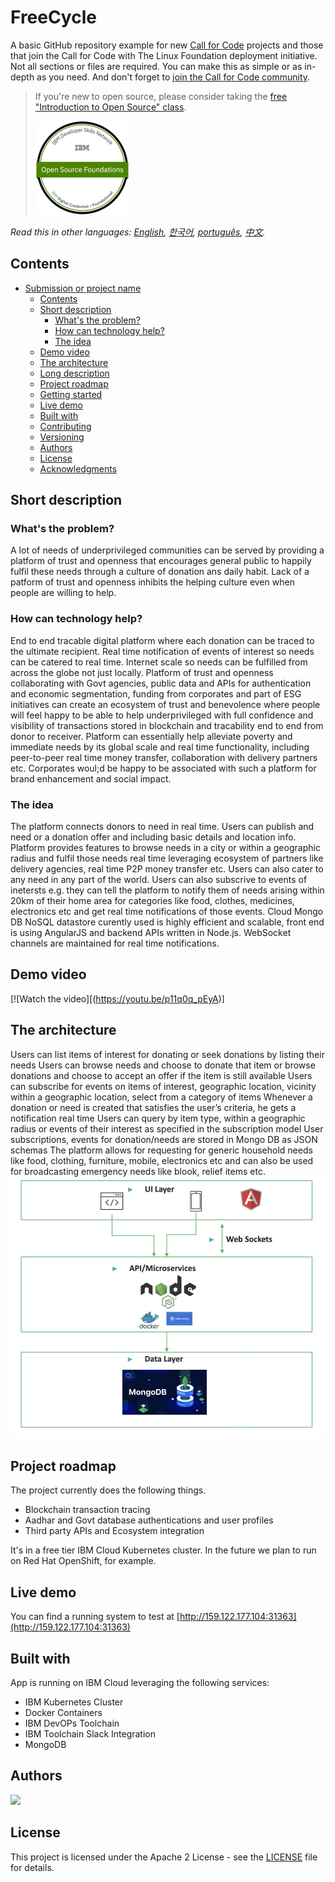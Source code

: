 # FreeCycle



A basic GitHub repository example for new [Call for Code](https://developer.ibm.com/callforcode/) projects and those that join the Call for Code with The Linux Foundation deployment initiative. Not all sections or files are required. You can make this as simple or as in-depth as you need. And don't forget to [join the Call for Code community](https://developer.ibm.com/callforcode/solutions/projects/get-started/).

> If you're new to open source, please consider taking the [free "Introduction to Open Source" class](https://cognitiveclass.ai/courses/introduction-to-open-source).
> 
> [![Open Source Foundations](images/open-source-foundations.png)](https://cognitiveclass.ai/courses/introduction-to-open-source)

_Read this in other languages: [English](README.md), [한국어](./docs/README.ko.md), [português](./docs/README.pt_br.md), [中文](./docs/README.zh.md)._ 

## Contents

- [Submission or project name](#submission-or-project-name)
  - [Contents](#contents)
  - [Short description](#short-description)
    - [What's the problem?](#whats-the-problem)
    - [How can technology help?](#how-can-technology-help)
    - [The idea](#the-idea)
  - [Demo video](#demo-video)
  - [The architecture](#the-architecture)
  - [Long description](#long-description)
  - [Project roadmap](#project-roadmap)
  - [Getting started](#getting-started)
  - [Live demo](#live-demo)
  - [Built with](#built-with)
  - [Contributing](#contributing)
  - [Versioning](#versioning)
  - [Authors](#authors)
  - [License](#license)
  - [Acknowledgments](#acknowledgments)

## Short description

### What's the problem?

A lot of needs of underprivileged communities can be served by providing a platform of trust and openness that encourages general public to happily fulfil these needs through a culture of donation ans daily habit. Lack of a patform of trust and openness inhibits the helping culture even when people are willing to help.

### How can technology help?

End to end tracable digital platform where each donation can be traced to the ultimate recipient. Real time notification of events of interest so needs can be catered to real time. Internet scale so needs can be fulfilled from across the globe not just locally. Platform of trust and openness collaborating with Govt agencies, public data and APIs for authentication and economic segmentation, funding from corporates and part of ESG initiatives can create an ecosystem of trust and benevolence where people will feel happy to be able to help underprivileged with full confidence and visibility of transactions stored in blockchain and tracability end to end from donor to receiver. Platform can essentially help alleviate poverty and immediate needs by its global scale and real time functionality, including peer-to-peer real time money transfer, collaboration with delivery partners etc. Corporates woul;d be happy to be associated with such a platform for brand enhancement and social impact.

### The idea

The platform connects donors to need in real time. Users can publish and need or a donation offer and including basic details and location info. Platform provides features to browse needs in a city or within a geographic radius and fulfil those needs real time leveraging ecosystem of partners like delivery agencies, real time P2P money transfer etc. Users can also cater to any need in any part of the world. Users can also subscrive to events of inetersts e.g. they can tell the platform to notify them of needs arising within 20km of their home area for categories like food, clothes, medicines, electronics etc and get real time notifications of those events. Cloud Mongo DB NoSQL datastore curently used is highly efficient and scalable, front end is using AngularJS and backend APIs written in Node.js. WebSocket channels are maintained for real time notifications.

## Demo video

[![Watch the video][(https://youtu.be/p11q0q_pEyA)]

## The architecture


Users can list items of interest for donating or seek donations by listing their needs
Users can browse needs and choose to donate that item or browse donations and choose to accept an offer if the item is still available
Users can subscribe for events on items of interest, geographic location, vicinity within a geographic location, select from a category of items
Whenever a donation or need is created that satisfies the user’s criteria, he gets a notification real time
Users can query by item type, within a geographic radius or events of their interest as specified in the subscription model
User subscriptions, events for donation/needs are stored in Mongo DB as JSON schemas
The platform allows for requesting for generic household needs like food, clothing, furniture, mobile, electronics etc and can also be used for broadcasting emergency needs like blook, relief items etc.
<img width="1190" alt="image" src="https://github.com/sujoyghosal/Call_for_Code_FreeCycle/blob/main/images/FreeCycle%20Architecture.jpg">




## Project roadmap

The project currently does the following things.

- Blockchain transaction tracing
- Aadhar and Govt database authentications and user profiles
- Third party APIs and Ecosystem integration

It's in a free tier IBM Cloud Kubernetes cluster. In the future we plan to run on Red Hat OpenShift, for example.



## Live demo

You can find a running system to test at [http://159.122.177.104:31363](http://159.122.177.104:31363)



## Built with
App is running on IBM Cloud leveraging the following services:

- IBM Kubernetes Cluster
- Docker Containers
- IBM DevOPs Toolchain
- IBM Toolchain Slack Integration
- MongoDB


## Authors

<a href="[https://github.com/Call-for-Code/Project-Sample/graphs/contributors](https://github.com/sujoyghosal/Call_for_Code_FreeCycle)">
  <img src="[https://contributors-img.web.app/image?repo=Call-for-Code/Project-Sample](https://github.com/sujoyghosal/Call_for_Code_FreeCycle)" />
</a>

## License

This project is licensed under the Apache 2 License - see the [LICENSE](LICENSE) file for details.

